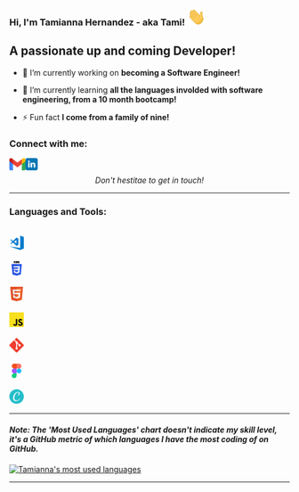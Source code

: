### Hi, I'm Tamianna Hernandez - aka Tami! <img src="./images/Hi.gif" height="32" />

## A passionate up and coming Developer!

- 🔭 I’m currently working on **becoming a Software Engineer!**

- 🌱 I’m currently learning **all the languages involded with software engineering, from a 10 month bootcamp!**

- ⚡ Fun fact **I come from a family of nine!**

### Connect with me:

[<img align="left" alt="Tamianna | gmail" height="22px" src="./images/Gmail.png" />][gmail]

[<img align="left" alt="Tamianna | linkedin" height="22px" src="./images/linkedin-tile.svg" />][linkedin]

<br />

<p align=center>
<em>Don't hestitae to get in touch!</em>
</p>

---

### Languages and Tools:

[<code>
<img alt="Visual studio code" width="26px" src="./images/visualstudio_code-icon.svg" />
</code>](https://code.visualstudio.com/)
[<code>
<img alt="CSS" width="26px" src="./images/w3_css-official.svg" />
</code>](https://www.w3schools.com/css/)
[<code>
<img alt="HTML" width="26px" src="./images/w3_html5-icon.svg" />
</code>](https://www.w3.org/html/)
[<code>
<img alt="JavaScript" width="26px" src="./images/javascript-icon.svg" />
</code>](https://developer.mozilla.org/en-US/docs/Web/JavaScript)
[<code>
<img alt="Git" width="26px" src="./images/git-scm-icon.svg" />
</code>](https://git-scm.com/)
[<code>
<img alt="Figma" width="26px" src="./images/figma-icon.svg" />
</code>](https://www.figma.com/)
[<code>
<img alt="Canva" width="26px" src="./images/canva-icon.svg" />
</code>](https://about.canva.com/)

---

#### _Note: The 'Most Used Languages' chart doesn't indicate my skill level, it's a GitHub metric of which languages I have the most coding of on GitHub._

<a href="https://github-readme-stats.vercel.app/api/top-langs?username=tamianna&show_icons=true&locale=en&layout=compact">
<img align="center" src="https://github-readme-stats.vercel.app/api/top-langs?username=tamianna&show_icons=true&locale=en&layout=compact" alt="Tamianna's most used languages" />
</a>

---

[gmail]: mailto:tamianna.h@gmail.com
[linkedin]: https://www.linkedin.com/in/tamianna-hernandez-678b24275/
